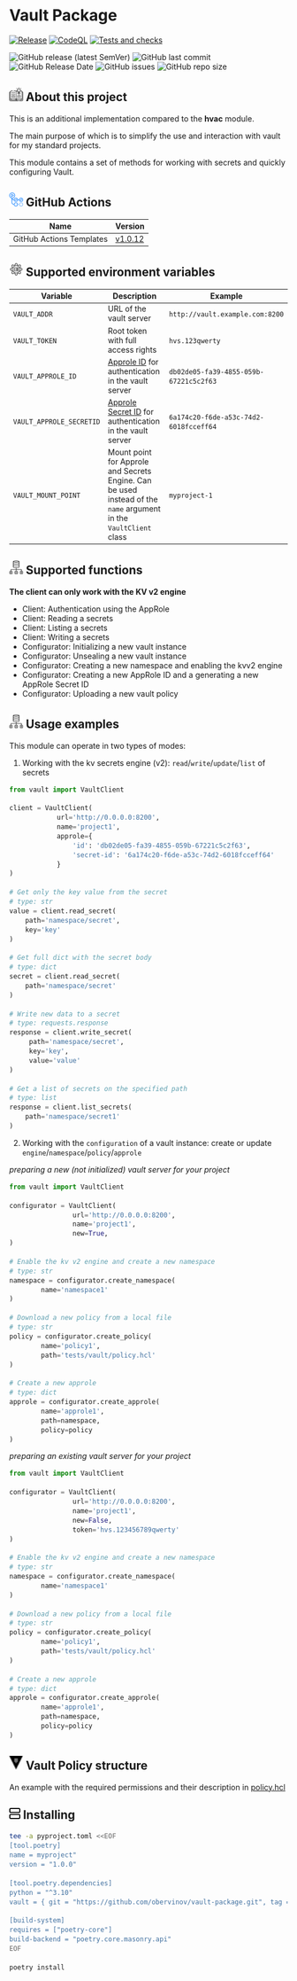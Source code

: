 # Vault Package
[![Release](https://github.com/obervinov/vault-package/actions/workflows/release.yaml/badge.svg)](https://github.com/obervinov/vault-package/actions/workflows/release.yaml)
[![CodeQL](https://github.com/obervinov/vault-package/actions/workflows/github-code-scanning/codeql/badge.svg)](https://github.com/obervinov/vault-package/actions/workflows/github-code-scanning/codeql)
[![Tests and checks](https://github.com/obervinov/vault-package/actions/workflows/tests.yaml/badge.svg?branch=main&event=pull_request)](https://github.com/obervinov/vault-package/actions/workflows/tests.yaml)

![GitHub release (latest SemVer)](https://img.shields.io/github/v/release/obervinov/vault-package?style=for-the-badge)
![GitHub last commit](https://img.shields.io/github/last-commit/obervinov/vault-package?style=for-the-badge)
![GitHub Release Date](https://img.shields.io/github/release-date/obervinov/vault-package?style=for-the-badge)
![GitHub issues](https://img.shields.io/github/issues/obervinov/vault-package?style=for-the-badge)
![GitHub repo size](https://img.shields.io/github/repo-size/obervinov/vault-package?style=for-the-badge)

## <img src="https://github.com/obervinov/_templates/blob/main/icons/book.png" width="25" title="about"> About this project
This is an additional implementation compared to the **hvac** module.

The main purpose of which is to simplify the use and interaction with vault for my standard projects.

This module contains a set of methods for working with secrets and quickly configuring Vault.

## <img src="https://github.com/obervinov/_templates/blob/main/icons/github-actions.png" width="25" title="github-actions"> GitHub Actions
| Name  | Version |
| ------------------------ | ----------- |
| GitHub Actions Templates | [v1.0.12](https://github.com/obervinov/_templates/tree/v1.0.12) |

## <img src="https://github.com/obervinov/_templates/blob/main/icons/config.png" width="25" title="envs"> Supported environment variables
| Variable  | Description | Example |
| ------------- | ------------- | ------------- |
| `VAULT_ADDR`  | URL of the vault server | `http://vault.example.com:8200` |
| `VAULT_TOKEN` | Root token with full access rights | `hvs.123qwerty` |
| `VAULT_APPROLE_ID`  | [Approle ID](https://developer.hashicorp.com/vault/docs/auth/approle) for authentication in the vault server | `db02de05-fa39-4855-059b-67221c5c2f63` |
| `VAULT_APPROLE_SECRETID`  | [Approle Secret ID](https://developer.hashicorp.com/vault/docs/auth/approle) for authentication in the vault server |  `6a174c20-f6de-a53c-74d2-6018fcceff64` |
| `VAULT_MOUNT_POINT`  |  Mount point for Approle and Secrets Engine. Can be used instead of the `name` argument in the `VaultClient` class |  `myproject-1` |

## <img src="https://github.com/obervinov/_templates/blob/main/icons/requirements.png" width="25" title="functions"> Supported functions
__The client can only work with the KV v2 engine__
- Client: Authentication using the AppRole
- Client: Reading a secrets
- Client: Listing a secrets
- Client: Writing a secrets
- Configurator: Initializing a new vault instance
- Configurator: Unsealing a new vault instance
- Configurator: Creating a new namespace and enabling the kvv2 engine
- Configurator: Creating a new AppRole ID and a generating a new AppRole Secret ID
- Configurator: Uploading a new vault policy

## <img src="https://github.com/obervinov/_templates/blob/main/icons/requirements.png" width="25" title="mods"> Usage examples
This module can operate in two types of modes:
1. Working with the kv secrets engine (v2): `read`/`write`/`update`/`list` of secrets
```python
from vault import VaultClient

client = VaultClient(
            url='http://0.0.0.0:8200',
            name='project1',
            approle={
                'id': 'db02de05-fa39-4855-059b-67221c5c2f63',
                'secret-id': '6a174c20-f6de-a53c-74d2-6018fcceff64'
            }
)

# Get only the key value from the secret
# type: str
value = client.read_secret(
    path='namespace/secret',
    key='key'
)

# Get full dict with the secret body
# type: dict
secret = client.read_secret(
    path='namespace/secret'
)

# Write new data to a secret
# type: requests.response
response = client.write_secret(
     path='namespace/secret',
     key='key',
     value='value'
)

# Get a list of secrets on the specified path
# type: list
response = client.list_secrets(
    path='namespace/secret1'
)
```
2. Working with the `configuration` of a vault instance: create or update `engine`/`namespace`/`policy`/`approle`</br>

_preparing a new (not initialized) vault server for your project_
```python
from vault import VaultClient

configurator = VaultClient(
                url='http://0.0.0.0:8200',
                name='project1',
                new=True,
)

# Enable the kv v2 engine and create a new namespace
# type: str
namespace = configurator.create_namespace(
        name='namespace1'
)

# Download a new policy from a local file
# type: str
policy = configurator.create_policy(
        name='policy1',
        path='tests/vault/policy.hcl'
)

# Create a new approle
# type: dict
approle = configurator.create_approle(
        name='approle1',
        path=namespace,
        policy=policy
)
```

_preparing an existing vault server for your project_
```python
from vault import VaultClient

configurator = VaultClient(
                url='http://0.0.0.0:8200',
                name='project1',
                new=False,
                token='hvs.123456789qwerty'
)

# Enable the kv v2 engine and create a new namespace
# type: str
namespace = configurator.create_namespace(
        name='namespace1'
)

# Download a new policy from a local file
# type: str
policy = configurator.create_policy(
        name='policy1',
        path='tests/vault/policy.hcl'
)

# Create a new approle
# type: dict
approle = configurator.create_approle(
        name='approle1',
        path=namespace,
        policy=policy
)
```

## <img src="https://github.com/obervinov/_templates/blob/main/icons/vault.png" width="25" title="usage"> Vault Policy structure
An example with the required permissions and their description in [policy.hcl](tests/vault/policy.hcl)

## <img src="https://github.com/obervinov/_templates/blob/main/icons/stack2.png" width="20" title="install"> Installing
```bash
tee -a pyproject.toml <<EOF
[tool.poetry]
name = myproject"
version = "1.0.0"

[tool.poetry.dependencies]
python = "^3.10"
vault = { git = "https://github.com/obervinov/vault-package.git", tag = "v2.0.2" }

[build-system]
requires = ["poetry-core"]
build-backend = "poetry.core.masonry.api"
EOF

poetry install
```

